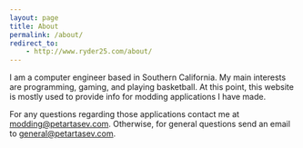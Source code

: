 ```yaml
---
layout: page
title: About
permalink: /about/
redirect_to:
    - http://www.ryder25.com/about/
---
```


I am a computer engineer based in Southern California. My main interests are programming, gaming, and playing basketball.  At this point, this website is mostly used to provide info for modding applications I have made.

For any questions regarding those applications contact me at modding@petartasev.com.
Otherwise, for general questions send an email to general@petartasev.com.
